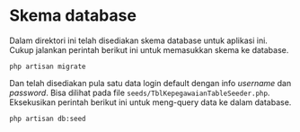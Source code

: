 Skema database
==============

Dalam direktori ini telah disediakan skema database untuk aplikasi ini.
Cukup jalankan perintah berikut ini untuk memasukkan skema ke database.

    php artisan migrate

Dan telah disediakan pula satu data login default dengan info *username* dan *password*.
Bisa dilihat pada file `seeds/TblKepegawaianTableSeeder.php`.
Eksekusikan perintah berikut ini untuk meng-query data ke dalam database.

    php artisan db:seed
